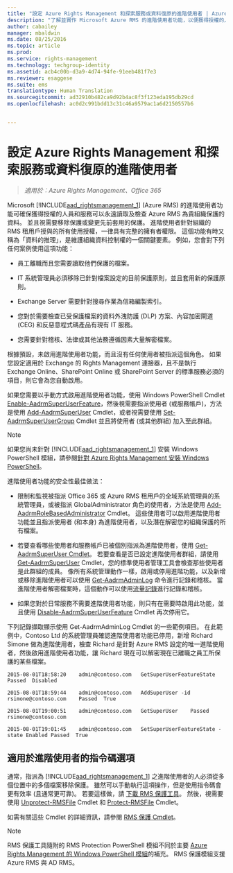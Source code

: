 ```yaml
---
title: "設定 Azure Rights Management 和探索服務或資料復原的進階使用者 | Azure RMS"
description: "了解並實作 Microsoft Azure RMS 的進階使用者功能，以便獲得授權的人員和服務可以永遠讀取及檢查 Azure RMS 為組織保護的資料。 這個功能有時又稱為「資料的推理」，是維護組織資料控制權的一個關鍵要素。"
author: cabailey
manager: mbaldwin
ms.date: 08/25/2016
ms.topic: article
ms.prod: 
ms.service: rights-management
ms.technology: techgroup-identity
ms.assetid: acb4c00b-d3a9-4d74-94fe-91eeb481f7e3
ms.reviewer: esaggese
ms.suite: ems
translationtype: Human Translation
ms.sourcegitcommit: ad32910b482ca9d92b4ac8f3f123eda195db29cd
ms.openlocfilehash: ac0d2c991bdd13c31c46a9579ac1a6d2150557b6


---
```


# 設定 Azure Rights Management 和探索服務或資料復原的進階使用者

>*適用於︰Azure Rights Management、Office 365*

Microsoft [!INCLUDE[aad_rightsmanagement_1](../includes/aad_rightsmanagement_1_md.md)] (Azure RMS) 的進階使用者功能可確保獲得授權的人員和服務可以永遠讀取及檢查 Azure RMS 為貴組織保護的資料。 並且視需要移除保護或變更先前套用的保護。 進階使用者針對組織的 RMS 租用戶授與的所有使用授權，一律具有完整的擁有者權限。 這個功能有時又稱為「資料的推理」，是維護組織資料控制權的一個關鍵要素。 例如，您會對下列任何案例使用這項功能：

-   員工離職而且您需要讀取他們保護的檔案。

-   IT 系統管理員必須移除已針對檔案設定的目前保護原則，並且套用新的保護原則。

-   Exchange Server 需要針對搜尋作業為信箱編製索引。

-   您對於需要檢查已受保護檔案的資料外洩防護 (DLP) 方案、內容加密閘道 (CEG) 和反惡意程式碼產品有現有 IT 服務。

-   您需要針對稽核、法律或其他法務遵循因素大量解密檔案。

根據預設，未啟用進階使用者功能，而且沒有任何使用者被指派這個角色。 如果您設定適用於 Exchange 的 Rights Management 連接器，且不是執行 Exchange Online、SharePoint Online 或 SharePoint Server 的標準服務必須的項目，則它會為您自動啟用。

如果您需要以手動方式啟用進階使用者功能，使用 Windows PowerShell Cmdlet [Enable-AadrmSuperUserFeature](https://msdn.microsoft.com/library/azure/dn629400.aspx)，然後視需要指派使用者 (或服務帳戶)，方法是使用 [Add-AadrmSuperUser](https://msdn.microsoft.com/library/azure/dn629411.aspx) Cmdlet，或者視需要使用 [Set-AadrmSuperUserGroup](https://msdn.microsoft.com/library/azure/mt653943.aspx) Cmdlet 並且將使用者 (或其他群組) 加入至此群組。 

> [!NOTE]
> 如果您尚未針對 [!INCLUDE[aad_rightsmanagement_1](../includes/aad_rightsmanagement_1_md.md)] 安裝 Windows PowerShell 模組，請參閱[針對 Azure Rights Management 安裝 Windows PowerShell](install-powershell.md)。

進階使用者功能的安全性最佳做法：

-   限制和監視被指派 Office 365 或 Azure RMS 租用戶的全域系統管理員的系統管理員，或被指派 GlobalAdministrator 角色的使用者，方法是使用 [Add-AadrmRoleBasedAdministrator](https://msdn.microsoft.com/library/azure/dn629417.aspx) Cmdlet。 這些使用者可以啟用進階使用者功能並且指派使用者 (和本身) 為進階使用者，以及潛在解密您的組織保護的所有檔案。

-   若要查看哪些使用者和服務帳戶已被個別指派為進階使用者，使用 [Get-AadrmSuperUser Cmdlet](https://msdn.microsoft.com/library/azure/dn629408.aspx)。 若要查看是否已設定進階使用者群組，請使用 [Get-AadrmSuperUser](https://msdn.microsoft.com/library/azure/mt653942.aspx) Cmdlet，您的標準使用者管理工具會檢查那些使用者是此群組的成員。 像所有系統管理動作一樣，啟用或停用進階功能，以及新增或移除進階使用者可以使用 [Get-AadrmAdminLog](https://msdn.microsoft.com/library/azure/dn629430.aspx) 命令進行記錄和稽核。 當進階使用者解密檔案時，這個動作可以使用[流量記錄](log-analyze-usage.md)進行記錄和稽核。

-   如果您對於日常服務不需要進階使用者功能，則只有在需要時啟用此功能，並且使用 [Disable-AadrmSuperUserFeature](https://msdn.microsoft.com/library/azure/dn629428.aspx) Cmdlet 再次停用它。

下列記錄擷取顯示使用 Get-AadrmAdminLog Cmdlet 的一些範例項目。 在此範例中，Contoso Ltd 的系統管理員確認進階使用者功能已停用，新增 Richard Simone 做為進階使用者，檢查 Richard 是針對 Azure RMS 設定的唯一進階使用者，然後啟用進階使用者功能，讓 Richard 現在可以解密現在已離職之員工所保護的某些檔案。

`2015-08-01T18:58:20    admin@contoso.com   GetSuperUserFeatureState    Passed  Disabled`

`2015-08-01T18:59:44    admin@contoso.com   AddSuperUser -id rsimone@contoso.com    Passed  True`

`2015-08-01T19:00:51    admin@contoso.com   GetSuperUser    Passed  rsimone@contoso.com`

`2015-08-01T19:01:45    admin@contoso.com   SetSuperUserFeatureState -state Enabled Passed  True`

## 適用於進階使用者的指令碼選項
通常，指派為 [!INCLUDE[aad_rightsmanagement_1](../includes/aad_rightsmanagement_1_md.md)] 之進階使用者的人必須從多個位置中的多個檔案移除保護。 雖然可以手動執行這項操作，但是使用指令碼會更有效率 (且通常更可靠)。 若要這樣做，請 [下載 RMS 保護工具](http://www.microsoft.com/en-us/download/details.aspx?id=47256)。 然後，視需要使用 [Unprotect-RMSFile](https://msdn.microsoft.com/library/azure/mt433200.aspx) Cmdlet 和 [Protect-RMSFile](https://msdn.microsoft.com/library/azure/mt433201.aspx) Cmdlet。

如需有關這些 Cmdlet 的詳細資訊，請參閱 [RMS 保護 Cmdlet](https://msdn.microsoft.com/library/azure/mt433195.aspx)。

> [!NOTE]
> RMS 保護工具隨附的 RMS Protection PowerShell 模組不同於主要 [Azure Rights Management 的 Windows PowerShell 模組](administer-powershell.md)的補充。 RMS 保護模組支援 Azure RMS 與 AD RMS。





<!--HONumber=Aug16_HO4-->


